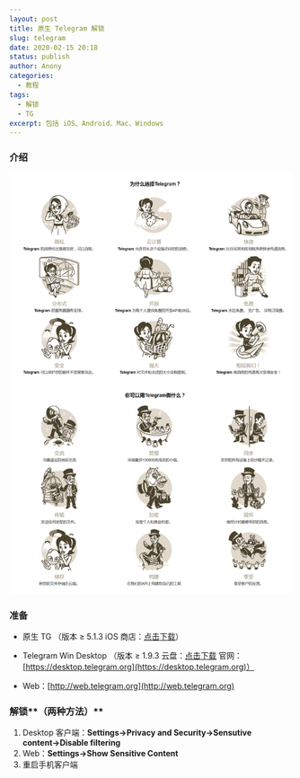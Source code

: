 ```yaml
---
layout: post
title: 原生 Telegram 解锁
slug: telegram
date: 2020-02-15 20:18
status: publish
author: Anony
categories: 
  - 教程
tags: 
  - 解锁
  - TG
excerpt: 包括 iOS、Android、Mac、Windows
---
```


### 介绍

![](../教程/assets/tg.png)

### 准备

- 原生 TG （版本 ≥ 5.1.3  iOS 商店：[点击下载](https://apps.apple.com/cn/app/telegram-messenger/id686449807)）

- Telegram Win Desktop （版本 ≥ 1.9.3  云盘：[点击下载](https://www.lanzous.com/b0cvwkj4j)  官网：[https://desktop.telegram.org](https://desktop.telegram.org)）

- Web：[http://web.telegram.org](http://web.telegram.org)

### 解锁**（两种方法）**

1. Desktop 客户端：**Settings→Privacy and Security→Sensutive content→Disable filtering**
2. Web：**Settings→Show Sensitive Content**
3. 重启手机客户端